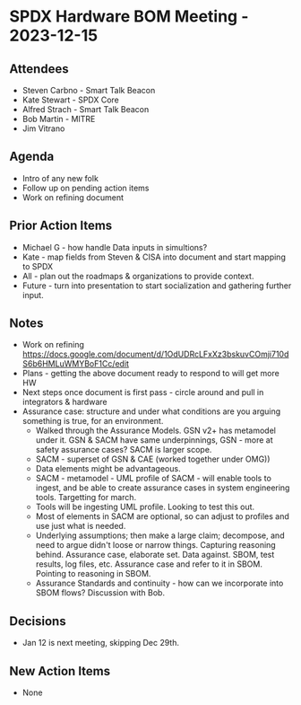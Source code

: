 # SPDX Hardware BOM Meeting - 2023-12-15

## Attendees
* Steven Carbno - Smart Talk Beacon
* Kate Stewart - SPDX Core
* Alfred Strach - Smart Talk Beacon
* Bob Martin - MITRE
* Jim Vitrano  

## Agenda
* Intro of any new folk
* Follow up on pending action items
* Work on refining document

## Prior Action Items 
* Michael G - how handle Data inputs in simultions?
* Kate - map fields from Steven & CISA into document and start mapping to SPDX
* All - plan out the roadmaps & organizations to provide context.
* Future - turn into presentation to start socialization and gathering further input.

## Notes
  * Work on refining https://docs.google.com/document/d/1OdUDRcLFxXz3bskuvCOmji710dS6b6HMLuWMYBoF1Cc/edit
  * Plans - getting the above document ready to respond to will get more HW 
  * Next steps once document is first pass - circle around and pull in integrators & hardware 
  * Assurance case:  structure and under what conditions are you arguing something is true, for an environment.
    * Walked through the Assurance Models.   GSN v2+ has metamodel under it.   GSN & SACM have same underpinnings,   GSN - more at safety assurance cases?   SACM is larger scope.
    * SACM - superset of GSN & CAE (worked together under OMG))
    * Data elements might be advantageous.  
    * SACM - metamodel - UML profile of SACM - will enable tools to ingest, and be able to create assurance cases in system engineering tools.   Targetting for march.
    * Tools will be ingesting UML profile.   Looking to test this out.  
    * Most of elements in SACM are optional, so can adjust to profiles and use just what is needed.
    * Underlying assumptions;  then make a large claim;  decompose, and need to argue didn't loose or narrow things.   Capturing reasoning behind.  Assurance case, elaborate set.   Data against.  SBOM,  test results,  log files, etc.   Assurance case and refer to it in SBOM.   Pointing to reasoning in SBOM. 
    * Assurance Standards and continuity  - how can we incorporate into SBOM flows?   Discussion with Bob.


## Decisions
* Jan 12 is next meeting,  skipping Dec 29th. 

## New Action Items
* None
